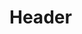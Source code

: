 <!-- TITLE: NITOS VNF examples-->
<!-- SUBTITLE: How to run the 5G-VINO provided VNFs in NITOS -->

# Header